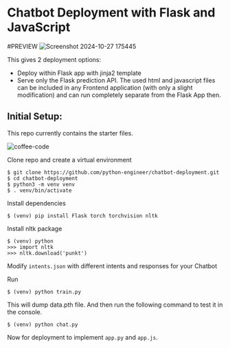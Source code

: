 # Chatbot Deployment with Flask and JavaScript

#PREVIEW
![Screenshot 2024-10-27 175445](https://github.com/user-attachments/assets/187b9df7-e336-4ea6-8673-5bb10fc95073)


This gives 2 deployment options:
- Deploy within Flask app with jinja2 template
- Serve only the Flask prediction API. The used html and javascript files can be included in any Frontend application (with only a slight modification) and can run completely separate from the Flask App then.

## Initial Setup:
This repo currently contains the starter files.




![coffee-code](https://github.com/user-attachments/assets/8fadc4a1-34c9-407b-88bb-114b47caef75)



Clone repo and create a virtual environment
```
$ git clone https://github.com/python-engineer/chatbot-deployment.git
$ cd chatbot-deployment
$ python3 -m venv venv
$ . venv/bin/activate
```
Install dependencies
```
$ (venv) pip install Flask torch torchvision nltk
```
Install nltk package
```
$ (venv) python
>>> import nltk
>>> nltk.download('punkt')
```
Modify `intents.json` with different intents and responses for your Chatbot

Run
```
$ (venv) python train.py
```
This will dump data.pth file. And then run
the following command to test it in the console.
```
$ (venv) python chat.py
```

Now for deployment to implement `app.py` and `app.js`.

